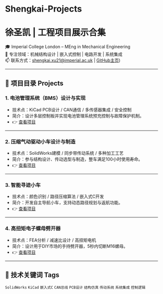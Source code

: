 # Shengkai-Projects
# 徐圣凯 | 工程项目展示合集

🎓 Imperial College London – MEng in Mechanical Engineering  
🔧 专注领域：机械结构设计 | 嵌入式控制 | 电路开发 | 系统集成  
📫 联系方式：shengkai.xu21@imperial.ac.uk | [GitHub主页](https://github.com/ShengkaiXu/Shengkai-Projects/edit/main/README.md))

---

## 📁 项目目录 Projects

### 1. 电池管理系统（BMS）设计与实现
- 技术点：KiCad PCB设计 / CAN通信 / 多传感器集成 / 安全控制
- 简介：设计多层控制板并实现电池管理系统预充控制与故障保护机制。
- 👉 [查看项目](https://github.com/你的用户名/BMS-project)

---

### 2. 压缩气动驱动小车设计与制造
- 技术点：SolidWorks建模 / 同步带传动系统 / 多种加工工艺
- 简介：参与结构设计、传动选型与制造，整车满足100小时使用寿命。
- 👉 [查看项目](https://github.com/你的用户名/pneumatic-car)

---

### 3. 智能寻迹小车
- 技术点：颜色识别 / 路径压缩算法 / 嵌入式C开发
- 简介：开发自主导航小车，支持动态路径规划与返航功能。
- 👉 [查看项目](https://github.com/你的用户名/line-tracing-car)

---

### 4. 高扭矩电子螺母劈开器
- 技术点：FEA分析 / 减速比设计 / 高扭矩电机
- 简介：设计用于DIY市场的手持劈开器，5秒内切断M16螺母。
- 👉 [查看项目](https://github.com/你的用户名/nut-splitter)

---

## 📌 技术关键词 Tags
`SolidWorks` `KiCad` `嵌入式C` `CAN总线` `PCB设计` `结构仿真` `传动系统` `系统集成` `控制逻辑`

